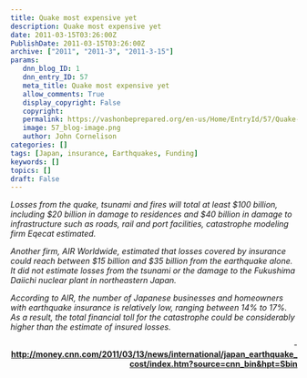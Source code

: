 ```yaml
---
title: Quake most expensive yet
description: Quake most expensive yet
date: 2011-03-15T03:26:00Z
PublishDate: 2011-03-15T03:26:00Z
archive: ["2011", "2011-3", "2011-3-15"]
params:
   dnn_blog_ID: 1
   dnn_entry_ID: 57
   meta_title: Quake most expensive yet
   allow_comments: True
   display_copyright: False
   copyright: 
   permalink: https://vashonbeprepared.org/en-us/Home/EntryId/57/Quake-most-expensive-yet
   image: 57_blog-image.png
   author: John Cornelison
categories: []
tags: [Japan, insurance, Earthquakes, Funding]
keywords: []
topics: []
draft: False
---
```


<p><em>Losses from the quake, tsunami and fires will total at least $100 billion, including $20 billion in damage to residences and $40 billion in damage to infrastructure such as roads, rail and port facilities, catastrophe modeling firm Eqecat estimated. </em></p>
<p><em>Another firm, AIR Worldwide, estimated that losses covered by insurance could reach between $15 billion and $35 billion from the earthquake alone. It did not estimate losses from the tsunami or the damage to the Fukushima Daiichi nuclear plant in northeastern Japan. </em></p>
<p><em>According to AIR, the number of Japanese businesses and homeowners with earthquake insurance is relatively low, ranging between 14% to 17%. As a result, the total financial toll for the catastrophe could be considerably higher than the estimate of insured losses.</em></p>
<p align="right">- <a href="http://money.cnn.com/2011/03/13/news/international/japan_earthquake_cost/index.htm?source=cnn_bin&amp;hpt=Sbin"><b>http://money.cnn.com/2011/03/13/news/international/japan_earthquake_cost/index.htm?source=cnn_bin&amp;hpt=Sbin</b></a></p>
